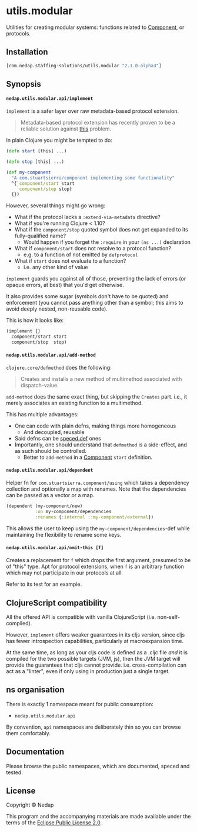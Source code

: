 # utils.modular

Utilities for creating modular systems: functions related to [Component](https://github.com/stuartsierra/component), or protocols.

## Installation

```clojure
[com.nedap.staffing-solutions/utils.modular "2.1.0-alpha3"]
````

## Synopsis

#### `nedap.utils.modular.api/implement`

`implement` is a safer layer over raw metadata-based protocol extension.

> Metadata-based protocol extension has recently proven to be a reliable solution against [this](https://github.com/clojure/tools.namespace/tree/bb9d7a1e98cc5a1ff53107966c96af6886eb0f5b#warnings-for-protocols) problem.

In plain Clojure you might be tempted to do:

```clojure
(defn start [this] ...)

(defn stop [this] ...)

(def my-component
  "A com.stuartsierra/component implementing some functionality"
  ^{`component/start start
    `component/stop stop}
  {})
```

However, several things might go wrong:

* What if the protocol lacks a `:extend-via-metadata` directive?
* What if you're running Clojure < 1.10?
* What if the `component/stop` quoted symbol does not get expanded to its fully-qualified name?
  * Would happen if you forget the `:require` in your `(ns ...)` declaration
* What if `component/start` does not resolve to a protocol function?
  * e.g. to a function of not emitted by `defprotocol`
* What if `start` does not evaluate to a function?
  * i.e. any other kind of value

`implement` guards you against all of those, preventing the lack of errors (or opaque errors, at best) that you'd get otherwise.

It also provides some sugar (symbols don't have to be quoted) and enforcement (you cannot pass anything other than a symbol; this aims to avoid deeply nested, non-reusable code).

This is how it looks like:

```clojure
(implement {}
  component/start start
  component/stop  stop)
```

#### `nedap.utils.modular.api/add-method`

`clojure.core/defmethod` does the following:

> Creates and installs a new method of multimethod associated with dispatch-value.

`add-method` does the same exact thing, but skipping the `Creates` part. i.e., it merely associates an existing function to a multimethod.

This has multiple advantages:

* One can code with plain defns, making things more homogeneous
  * And decoupled, reusable
* Said defns can be [speced.def](https://github.com/nedap/speced.def) ones
* Importantly, one should understand that `defmethod` is a side-effect, and as such should be controlled.
  * Better to `add-method` in a [Component](https://github.com/stuartsierra/component) `start` definition.
  
#### `nedap.utils.modular.api/dependent`

Helper fn for `com.stuartsierra.component/using` which takes a dependency collection and optionally
a map with renames. Note that the dependencies can be passed as a vector or a map.

```clojure
(dependent (my-component/new)
           :on my-component/dependencies
           :renames {:internal ::my-component/external})
```

This allows the user to keep using the `my-component/dependencies`-def while maintaining the flexibility to rename
some keys.

#### `nedap.utils.modular.api/omit-this [f]`

Creates a replacement for `f` which drops the first argument, presumed to be of \"this\" type.
Apt for protocol extensions, when `f` is an arbitrary function which may not participate in our protocols at all.

Refer to its test for an example.

## ClojureScript compatibility

All the offered API is compatible with vanilla ClojureScript (i.e. non-self-compiled).

However, `implement` offers weaker guarantees in its cljs version, since cljs has fewer introspection capabilities, particularly at macroexpansion time.

At the same time, as long as your cljs code is defined as a .cljc file _and_ it is compiled for the two possible targets (JVM, js),
then the JVM target will provide the guarantees that cljs cannot provide. i.e. cross-compilation can act as a "linter",
even if only using in production just a single target. 

## ns organisation

There is exactly 1 namespace meant for public consumption:

* `nedap.utils.modular.api`

By convention, `api` namespaces are deliberately thin so you can browse them comfortably.

## Documentation

Please browse the public namespaces, which are documented, speced and tested.

## License

Copyright © Nedap

This program and the accompanying materials are made available under the terms of the [Eclipse Public License 2.0](https://www.eclipse.org/legal/epl-2.0).

